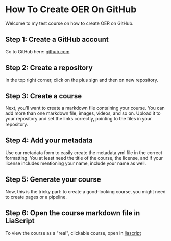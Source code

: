 # How To Create OER On GitHub

Welcome to my test course on how to create OER on GitHub.

## Step 1: Create a GitHub account
Go to GitHub here: [github.com](https://github.com)

## Step 2: Create a repository
In the top right corner, click on the plus sign and then on new repository.

## Step 3: Create a course
Next, you'll want to create a markdown file containing your course. You can add more than one markdown file, images, videos, and so on. Upload it to your repository and set the links correctly, pointing to the files in your repository.

## Step 4: Add your metadata
Use our metadata form to easily create the metadata.yml file in the correct formatting. You at least need the title of the course, the license, and if your license includes mentioning your name, include your name as well.

## Step 5: Generate your course
Now, this is the tricky part: to create a good-looking course, you might need to create pages or a pipeline.

## Step 6: Open the course markdown file in LiaScript
To view the course as a "real", clickable course, open in [liascript](https://liascript.github.io)
